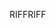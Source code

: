 <span data-ttu-id="aa745-101">RIFF</span><span class="sxs-lookup"><span data-stu-id="aa745-101">RIFF</span></span>